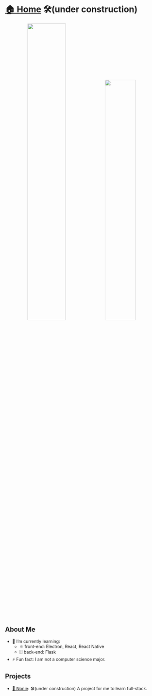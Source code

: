 # [🏠 Home](https://whyen-wang.github.io/) 🛠️(under construction)

<p align="center">
  <img width="50%"  src="https://github-readme-stats.vercel.app/api?username=whyen-wang&count_private=true&show_icons=true&include_all_commits=false&hide_border=true&hide_title=true" />
  <img width="45%"  src="https://github-readme-streak-stats.herokuapp.com/?user=whyen-wang&hide_border=true" />
</p>

## About Me
- 🌱 I’m currently learning:
  - ⚛️ front-end: Electron, React, React Native
  - 🗄️ back-end: Flask
- ⚡ Fun fact: I am not a computer science major.

## Projects
- [📖 Nonie](https://whyen-wang.github.io/Nonie/): 🛠️(under construction) A project for me to learn full-stack.
